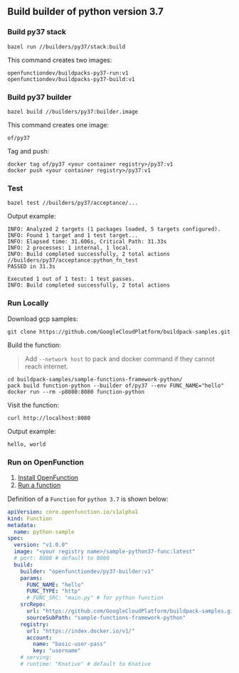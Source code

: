 ## Build builder of python version 3.7

### Build py37 stack

```shell
bazel run //builders/py37/stack:build
```

This command creates two images:

```shell
openfunctiondev/buildpacks-py37-run:v1
openfunctiondev/buildpacks-py37-build:v1
```

### Build py37 builder

```shell
bazel build //builders/py37:builder.image
```

This command creates one image:

```shell
of/py37
```

Tag and push:

```shell
docker tag of/py37 <your container registry>/py37:v1
docker push <your container registry>/py37:v1
```

### Test

```shell
bazel test //builders/py37/acceptance/...
```

Output example:

```shell
INFO: Analyzed 2 targets (1 packages loaded, 5 targets configured).
INFO: Found 1 target and 1 test target...
INFO: Elapsed time: 31.606s, Critical Path: 31.33s
INFO: 2 processes: 1 internal, 1 local.
INFO: Build completed successfully, 2 total actions
//builders/py37/acceptance:python_fn_test                            PASSED in 31.3s

Executed 1 out of 1 test: 1 test passes.
INFO: Build completed successfully, 2 total actions
```

### Run Locally

Download gcp samples:

```shell
git clone https://github.com/GoogleCloudPlatform/buildpack-samples.git
```

Build the function:

> Add `--network host` to pack and docker command if they cannot reach internet.

```shell
cd buildpack-samples/sample-functions-framework-python/
pack build function-python --builder of/py37 --env FUNC_NAME="hello"
docker run --rm -p8080:8080 function-python
```

Visit the function:

```shell
curl http://localhost:8080
```

Output example:

```shell
hello, world
```

### Run on OpenFunction

1. [Install OpenFunction](https://github.com/OpenFunction/OpenFunction#quickstart)
2. [Run a function](https://github.com/OpenFunction/OpenFunction#sample-run-a-function)

Definition of a ```Function``` for ```python 3.7``` is shown below:

```yaml
apiVersion: core.openfunction.io/v1alpha1
kind: Function
metadata:
  name: python-sample
spec:
  version: "v1.0.0"
  image: "<your registry name>/sample-python37-func:latest"
  # port: 8080 # default to 8080
  build:
    builder: "openfunctiondev/py37-builder:v1"
    params:
      FUNC_NAME: "hello"
      FUNC_TYPE: "http"
      # FUNC_SRC: "main.py" # for python function
    srcRepo:
      url: "https://github.com/GoogleCloudPlatform/buildpack-samples.git"
      sourceSubPath: "sample-functions-framework-python"
    registry:
      url: "https://index.docker.io/v1/"
      account:
        name: "basic-user-pass"
        key: "username"
    # serving:
    # runtime: "Knative" # default to Knative
```
